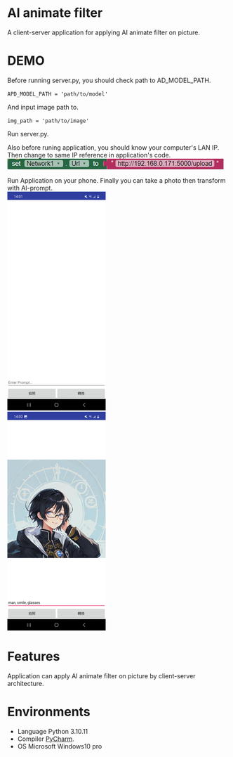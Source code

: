 # AI animate filter
A client-server application for applying AI animate filter on picture.


# DEMO

Before running server.py, you should check path to AD_MODEL_PATH.
```
APD_MODEL_PATH = 'path/to/model'
```

And input image path to.
```
img_path = 'path/to/image'
```
Run server.py.<br />

Also before runing application, you should know your computer's LAN IP.
Then change to same IP reference in application's code.<br />
![image](https://github.com/ooniwatori/AI-animate-filter/blob/main/code%20screenshot.png)<br />

Run Application on your phone. Finally you can take a photo then transform with AI-prompt.<br />
![image](https://github.com/ooniwatori/AI-animate-filter/blob/main/demo/demo1.png)<br />
![image](https://github.com/ooniwatori/AI-animate-filter/blob/main/demo/demo2.png)<br />




# Features

Application can apply AI animate filter on picture by client-server architecture.

# Environments 

* Language Python 3.10.11
* Compiler [PyCharm](https://www.jetbrains.com/ja-jp/pycharm/).
* OS Microsoft Windows10 pro
